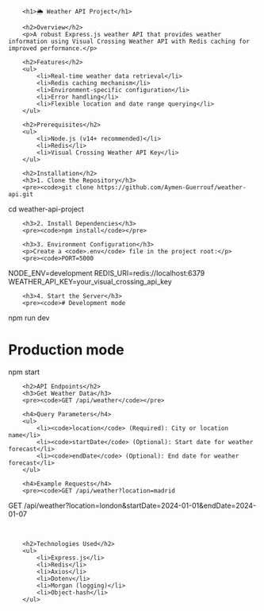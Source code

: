         <h1>🌦️ Weather API Project</h1>

        <h2>Overview</h2>
        <p>A robust Express.js weather API that provides weather information using Visual Crossing Weather API with Redis caching for improved performance.</p>

        <h2>Features</h2>
        <ul>
            <li>Real-time weather data retrieval</li>
            <li>Redis caching mechanism</li>
            <li>Environment-specific configuration</li>
            <li>Error handling</li>
            <li>Flexible location and date range querying</li>
        </ul>

        <h2>Prerequisites</h2>
        <ul>
            <li>Node.js (v14+ recommended)</li>
            <li>Redis</li>
            <li>Visual Crossing Weather API Key</li>
        </ul>

        <h2>Installation</h2>
        <h3>1. Clone the Repository</h3>
        <pre><code>git clone https://github.com/Aymen-Guerrouf/weather-api.git

cd weather-api-project</code></pre>

        <h3>2. Install Dependencies</h3>
        <pre><code>npm install</code></pre>

        <h3>3. Environment Configuration</h3>
        <p>Create a <code>.env</code> file in the project root:</p>
        <pre><code>PORT=5000

NODE_ENV=development
REDIS_URI=redis://localhost:6379
WEATHER_API_KEY=your_visual_crossing_api_key</code></pre>

        <h3>4. Start the Server</h3>
        <pre><code># Development mode

npm run dev

# Production mode

npm start</code></pre>

</section>

        <h2>API Endpoints</h2>
        <h3>Get Weather Data</h3>
        <pre><code>GET /api/weather</code></pre>

        <h4>Query Parameters</h4>
        <ul>
            <li><code>location</code> (Required): City or location name</li>
            <li><code>startDate</code> (Optional): Start date for weather forecast</li>
            <li><code>endDate</code> (Optional): End date for weather forecast</li>
        </ul>

        <h4>Example Requests</h4>
        <pre><code>GET /api/weather?location=madrid

GET /api/weather?location=london&startDate=2024-01-01&endDate=2024-01-07</code></pre>

</section>

<br>

        <h2>Technologies Used</h2>
        <ul>
            <li>Express.js</li>
            <li>Redis</li>
            <li>Axios</li>
            <li>Dotenv</li>
            <li>Morgan (logging)</li>
            <li>Object-hash</li>
        </ul>
